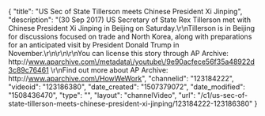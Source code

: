 {
    "title": "US Sec of State Tillerson meets Chinese President Xi Jinping",
    "description": "(30 Sep 2017) US Secretary of State Rex Tillerson met with Chinese President Xi Jinping in Beijing on Saturday.\r\nTillerson is in Beijing for discussions focused on trade and North Korea, along with preparations for an anticipated visit by President Donald Trump in November.\r\n\r\n\r\nYou can license this story through AP Archive: http:\/\/www.aparchive.com\/metadata\/youtube\/9e90acfece56f35a48922d3c89c76461 \r\nFind out more about AP Archive: http:\/\/www.aparchive.com\/HowWeWork",
    "channelid": "123184222",
    "videoid": "123186380",
    "date_created": "1507379072",
    "date_modified": "1508436470",
    "type": "",
    "layout": "channelVideo",
    "url": "\/c1\/us-sec-of-state-tillerson-meets-chinese-president-xi-jinping\/123184222-123186380"
}